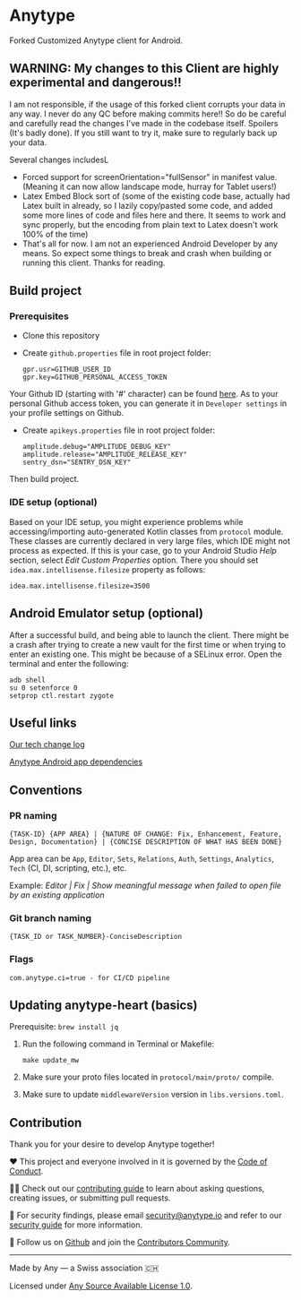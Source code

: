 # Anytype

Forked Customized Anytype client for Android.

## WARNING: My changes to this Client are highly experimental and dangerous!!

I am not responsible, if the usage of this forked client corrupts your data in any way. I never do any QC before making commits here!! So do be careful and carefully read the changes I've made in the codebase itself. Spoilers (It's badly done). If you still want to try it, make sure to regularly back up your data.

Several changes includesL
- Forced support for screenOrientation="fullSensor" in manifest value. (Meaning it can now allow landscape mode, hurray for Tablet users!)
- Latex Embed Block sort of (some of the existing code base, actually had Latex built in already, so I lazily copy/pasted some code, and added some more lines of code and files here and there. It seems to work and sync properly, but the encoding from plain text to Latex doesn't work 100% of the time)
- That's all for now. I am not an experienced Android Developer by any means. So expect some things to break and crash when building or running this client. Thanks for reading.

## Build project

### Prerequisites

- Clone this repository
  
- Create `github.properties` file in root project folder:

    ```
    gpr.usr=GITHUB_USER_ID
    gpr.key=GITHUB_PERSONAL_ACCESS_TOKEN
    ```

Your Github ID (starting with '#' character) can be found [here](https://caius.github.io/github_id/). As to your personal Github access token, you can generate it in `Developer settings` in your profile settings on Github. 

- Create `apikeys.properties` file in root project folder:

    ```
    amplitude.debug="AMPLITUDE_DEBUG_KEY"
    amplitude.release="AMPLITUDE_RELEASE_KEY"
    sentry_dsn="SENTRY_DSN_KEY"
    ```

Then build project.

### IDE setup (optional) 

Based on your IDE setup, you might experience problems while accessing/importing auto-generated Kotlin classes from `protocol` module. These classes are currently declared in very large files, which IDE might not process as expected. If this is your case, go to your Android Studio _Help_ section, select _Edit Custom Properties_ option. There you should set `idea.max.intellisense.filesize` property as follows:

```
idea.max.intellisense.filesize=3500
```

## Android Emulator setup (optional)

After a successful build, and being able to launch the client. There might be a crash after trying to create a new vault for the first time or when trying to enter an existing one. This might be because of a SELinux error. Open the terminal and enter the following:
```
adb shell
su 0 setenforce 0
setprop ctl.restart zygote
```

## Useful links

[Our tech change log](https://github.com/anyproto/anytype-kotlin/blob/main/CHANGELOG.md)

[Anytype Android app dependencies](https://github.com/anyproto/anytype-kotlin/blob/main/gradle/libs.versions.toml)

## Conventions

### PR naming
```
{TASK-ID} {APP AREA} | {NATURE OF CHANGE: Fix, Enhancement, Feature, Design, Documentation} | {CONCISE DESCRIPTION OF WHAT HAS BEEN DONE}
```

App area can be `App`, `Editor`, `Sets`, `Relations`, `Auth`, `Settings`, `Analytics`, `Tech` (CI,
DI, scripting, etc.), etc.

Example: *Editor | Fix | Show meaningful message when failed to open file by an existing
application*

### Git branch naming

```
{TASK_ID or TASK_NUMBER}-ConciseDescription
```

### Flags

```
com.anytype.ci=true - for CI/CD pipeline
```

## Updating anytype-heart (basics)

Prerequisite: `brew install jq`

1. Run the following command in Terminal or Makefile:

    ```
    make update_mw
    ```

2. Make sure your proto files located in `protocol/main/proto/` compile.
3. Make sure to update `middlewareVersion` version in `libs.versions.toml`.

## Contribution
Thank you for your desire to develop Anytype together!

❤️ This project and everyone involved in it is governed by the [Code of Conduct](docs/CODE_OF_CONDUCT.md).

🧑‍💻 Check out our [contributing guide](docs/CONTRIBUTING.md) to learn about asking questions, creating issues, or submitting pull requests.

🫢 For security findings, please email [security@anytype.io](mailto:security@anytype.io) and refer to our [security guide](docs/SECURITY.md) for more information.

🤝 Follow us on [Github](https://github.com/anyproto) and join the [Contributors Community](https://github.com/orgs/anyproto/discussions).

---
Made by Any — a Swiss association 🇨🇭

Licensed under [Any Source Available License 1.0](./LICENSE.md).
